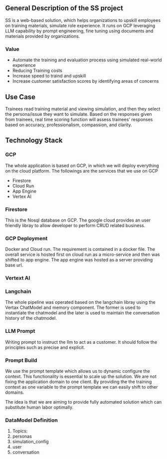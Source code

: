 ## General Description of the SS project
SS is a web-based solution, which helps organizations to upskill employees on training materials, simulate role experience. It runs on GCP leveraging LLM capability by prompt engineering,
fine tuning using documents and materials provided by organizations.

### Value

* Automate the training and evaluation process using simulated real-world experience
* Reducing Training costs
* Increase speed to traind and upskill
* Increase customer satisfaction scores by identifying areas of concerns

## Use Case
Trainees read training material and viewing simulation, and then they select the persona/issue they want to simulate. Based on the responses given from trainees, real time scoring function 
will assess trainees' responses based on accuracy, professionalism, compassion, and clarity.

## Technology Stack

### GCP 
The whole application is based on GCP, in which we will deploy everything on the cloud platform. The followings are the services that we use on GCP

* Firestore
* Cloud Run
* App Engine
* Vertex AI
### Firestore
This is the Nosql database on GCP. The google cloud provides an user friendly libray to allow developer to perform CRUD related business.


### GCP Deployment
Docker and Cloud run. The requirement is contained in a docker file. The overall service is hosted first on cloud run as a 
micro-service and then was shifted to app engine. The app engine was hosted as a server providing base url.

### Vertext AI


### Langchain
The whole pipeline was operated based on the langchain libray using the Vertax ChatModel and memory component. The former is used to instantiate the chatmodel
and the later is used to maintain the conversation history of the chatmodel.

### LLM Prompt
Writing prompt to instruct the llm to act as a customer. It should follow the principles such as precise and explicit.

### Prompt Build
We use the prompt template which allows us to dynamic configure the context. This functionality is essential to scale up the solution.
We are not fixing the application domain to one client. By providing the the training context as one variable to the prompt template 
we can easily shift to other domains. 

The idea is that we are aiming to provide fully automated solution which can substitute human labor optimally.

### DataModel Definition

1. Topics: 
2. personas
3. simulation_config
4. user
5. conversation
















